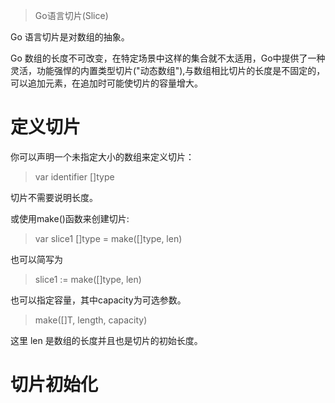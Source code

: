 > Go语言切片(Slice)

Go 语言切片是对数组的抽象。

Go 数组的长度不可改变，在特定场景中这样的集合就不太适用，Go中提供了一种灵活，功能强悍的内置类型切片("动态数组"),与数组相比切片的长度是不固定的，可以追加元素，在追加时可能使切片的容量增大。

# 定义切片
你可以声明一个未指定大小的数组来定义切片：
> var identifier []type

切片不需要说明长度。

或使用make()函数来创建切片:
> var slice1 []type = make([]type, len)

也可以简写为
> slice1 := make([]type, len)

也可以指定容量，其中capacity为可选参数。
> make([]T, length, capacity)

这里 len 是数组的长度并且也是切片的初始长度。

# 切片初始化
